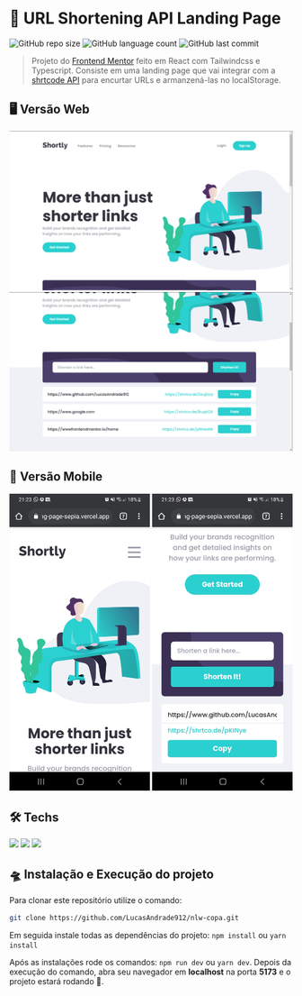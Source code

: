 # 🔗 URL Shortening API Landing Page

![GitHub repo size](https://img.shields.io/github/repo-size/LucasAndrade912/url-shortening-api-landing-page?style=for-the-badge)
![GitHub language count](https://img.shields.io/github/languages/count/LucasAndrade912/url-shortening-api-landing-page?style=for-the-badge)
![GitHub last commit](https://img.shields.io/github/last-commit/LucasAndrade912/url-shortening-api-landing-page?style=for-the-badge)

> Projeto do [Frontend Mentor](https://www.frontendmentor.io/challenges/url-shortening-api-landing-page-2ce3ob-G) feito em React com Tailwindcss e Typescript. Consiste em uma landing page que vai integrar com a [shrtcode API](https://shrtco.de/) para encurtar URLs e armanzená-las no localStorage.

## 🖥️ Versão Web

<img src="layouts/web1.png" alt="Web Layout 1" />
<img src="layouts/web2.png" alt="Web Layout 2" />

## 📱 Versão Mobile

<span><img src="layouts/mobile1.jpg" alt="Mobile Layout 1" width="250" /></span>
<span><img src="layouts/mobile2.jpg" alt="Mobile Layout 2" width="250" /></span>

## 🛠️ Techs

<div>
  <img src="https://img.shields.io/badge/React-20232A?style=for-the-badge&logo=react&logoColor=61DAFB" />
  <img src="https://img.shields.io/badge/TypeScript-007ACC?style=for-the-badge&logo=typescript&logoColor=white" />
  <img src="https://img.shields.io/badge/Tailwind_CSS-38B2AC?style=for-the-badge&logo=tailwind-css&logoColor=white" />
</div>

## 🛸 Instalação e Execução do projeto

Para clonar este repositório utilize o comando:

```bash
git clone https://github.com/LucasAndrade912/nlw-copa.git
```

Em seguida instale todas as dependências do projeto: `npm install` ou `yarn install`

Após as instalações rode os comandos: `npm run dev` ou `yarn dev`. Depois da execução do comando, abra seu navegador em __localhost__ na porta __5173__ e o projeto estará rodando 👾.

